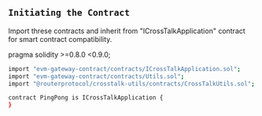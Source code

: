 ## `Initiating the Contract`

Import threse contracts and inherit from "ICrossTalkApplication" contract for smart contract compatibility.

pragma solidity >=0.8.0 <0.9.0;

```sh
import "evm-gateway-contract/contracts/ICrossTalkApplication.sol";
import "evm-gateway-contract/contracts/Utils.sol";
import "@routerprotocol/crosstalk-utils/contracts/CrossTalkUtils.sol";

contract PingPong is ICrossTalkApplication {
}
```
